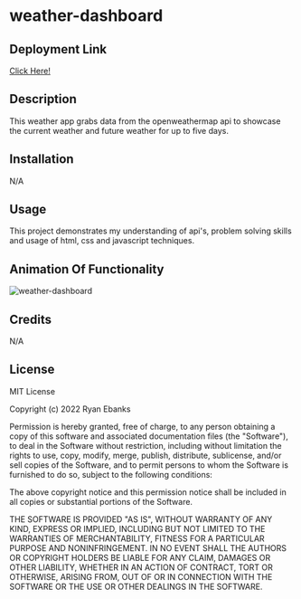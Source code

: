 # weather-dashboard

## Deployment Link
[Click Here!](https://ryanebanks.github.io/weather-dashboard/)

## Description
This weather app grabs data from the openweathermap api to showcase the current weather and future weather for up to five days. 

## Installation
N/A

## Usage
This project demonstrates my understanding of api's, problem solving skills and usage of html, css and javascript techniques. 

## Animation Of Functionality
![weather-dashboard](https://user-images.githubusercontent.com/43324378/221388217-ab9575c6-0428-4210-b605-941d5ad81cd8.gif)

## Credits
N/A

## License
MIT License

Copyright (c) 2022 Ryan Ebanks

Permission is hereby granted, free of charge, to any person obtaining a copy of this software and associated documentation files (the "Software"), to deal in the Software without restriction, including without limitation the rights to use, copy, modify, merge, publish, distribute, sublicense, and/or sell copies of the Software, and to permit persons to whom the Software is furnished to do so, subject to the following conditions:

The above copyright notice and this permission notice shall be included in all copies or substantial portions of the Software.

THE SOFTWARE IS PROVIDED "AS IS", WITHOUT WARRANTY OF ANY KIND, EXPRESS OR IMPLIED, INCLUDING BUT NOT LIMITED TO THE WARRANTIES OF MERCHANTABILITY, FITNESS FOR A PARTICULAR PURPOSE AND NONINFRINGEMENT. IN NO EVENT SHALL THE AUTHORS OR COPYRIGHT HOLDERS BE LIABLE FOR ANY CLAIM, DAMAGES OR OTHER LIABILITY, WHETHER IN AN ACTION OF CONTRACT, TORT OR OTHERWISE, ARISING FROM, OUT OF OR IN CONNECTION WITH THE SOFTWARE OR THE USE OR OTHER DEALINGS IN THE SOFTWARE.
